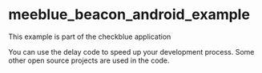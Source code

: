 # meeblue_beacon_android_example

This example is part of the checkblue application

You can use the delay code to speed up your development process. Some other open source projects are used in the code.

